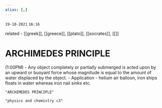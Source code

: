 ```yaml
---
alias: [,]
---
```

`19-10-2021`
`16:16`

related - [[greek]], [[greece]], [[plato]], [[socrates]], [[]]

# ARCHIMEDES PRINCIPLE
(1:00PM)
	- Any object completely or partially submerged is acted upon by an upward or buoyant force whose magnitude is equal to the amount of water displaced by the object.
	- Application - helium air balloon, iron ships floats in water whereas iron nail sinks etc.

```query 2021-10-19 16:28
"ARCHIMEDES PRINCIPLE"
```

```query
"physics and chemistry c3"
```

